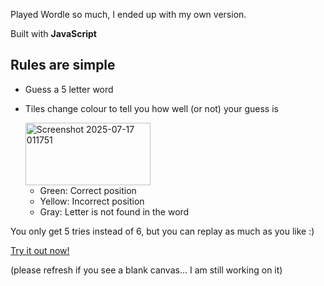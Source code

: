 Played Wordle so much, I ended up with my own version.

Built with **JavaScript**

## Rules are simple 
- Guess a 5 letter word
- Tiles change colour to tell you how well (or not) your guess is
  
  <img width="200" height="100" alt="Screenshot 2025-07-17 011751" src="https://github.com/user-attachments/assets/e372fcb3-fb8b-4c3f-9ecb-92b3f6964944" />
  
  - Green: Correct position
  - Yellow: Incorrect position
  - Gray: Letter is not found in the word

You only get 5 tries instead of 6, but you can replay as much as you like :)

[Try it out now! ](https://maudeux.github.io/kwordle/wordle/) 

(please refresh if you see a blank canvas... I am still working on it)


